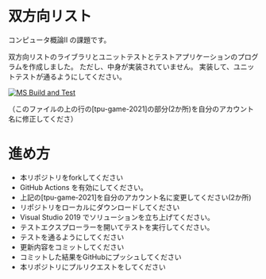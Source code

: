 # 双方向リスト
コンピュータ概論II の課題です。


双方向リストのライブラリとユニットテストとテストアプリケーションのプログラムを作成しました。
ただし、中身が実装されていません。
実装して、ユニットテストが通るようにしてください。

[![MS Build and Test](https://github.com/beimihu514/comp2_7_DL_list/actions/workflows/ms_test.yml/badge.svg)](https://github.com/beimihu514/comp2_7_DL_list/actions/workflows/ms_test.yml)

（このファイルの上の行の[tpu-game-2021]の部分(2か所)を自分のアカウント名に修正してくださ）


# 進め方
* 本リポジトリをforkしてください
* GitHub Actions を有効にしてください。
* 上記の[tpu-game-2021]を自分のアカウント名に変更してください(2か所)
* リポジトリをローカルにダウンロードしてください
* Visual Studio 2019 でソリューションを立ち上げてください。
* テストエクスプローラーを開いてテストを実行してください。
* テストを通るようにしてください
* 更新内容をコミットしてください
* コミットした結果をGitHubにプッシュしてください
* 本リポジトリにプルリクエストをしてください
